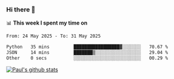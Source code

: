 ### Hi there 👋

📊 **This week I spent my time on**
<!--START_SECTION:waka-->

```txt
From: 24 May 2025 - To: 31 May 2025

Python   35 mins         █████████████████▓░░░░░░░   70.67 %
JSON     14 mins         ███████▒░░░░░░░░░░░░░░░░░   29.04 %
Other    0 secs          ░░░░░░░░░░░░░░░░░░░░░░░░░   00.29 %
```

<!--END_SECTION:waka-->


[![Paul's github stats](https://github-readme-stats.vercel.app/api?username=mickeyouyou&theme=dracula&show_icons=true)](https://github.com/anuraghazra/github-readme-stats)
